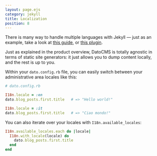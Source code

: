 ```yaml
---
layout: page.ejs
category: jekyll
title: Localization
position: 8
---
```


There is many way to handle multiple languages with Jekyll — just as an example, take a look at [this guide](https://www.sylvaindurand.org/making-jekyll-multilingual/), or [this plugin](https://github.com/vwochnik/jekyll-language-plugin). 

Just as explained in the product overview, DatoCMS is totally agnostic in terms of static site generators: it just allows you to dump content locally, and the rest is up to you.

Within your `dato.config.rb` file, you can easily switch between your administrative area locales like this:

```ruby
# dato.config.rb

I18n.locale = :en
dato.blog_posts.first.title   # => "Hello world!"

I18n.locale = :it
dato.blog_posts.first.title   # => "Ciao mondo!"
```

You can also iterate over your locales with `I18n.available_locales`:

```ruby
I18n.available_locales.each do |locale|
  I18n.with_locale(locale) do
    dato.blog_posts.first.title
  end
end
```

